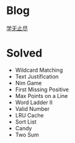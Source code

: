 # Blog
[学无止尽](http://outofdate.date)

# Solved
- Wildcard Matching
- Text Justification
- Nim Game
- First Missing Positive
- Max Points on a Line
- Word Ladder II
- Valid Number
- LRU Cache
- Sort List
- Candy
- Two Sum
